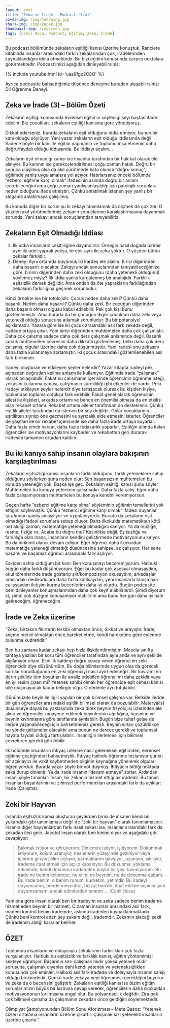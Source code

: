 ```yaml
---
layout: post
title: "Zeka ve İrade - Podcast (3/4)"
cover-img: /img/learning.jpg
share-img: /img/kapak.jpg
thumbnail-img: /img/icon.jpg
tags: [Cahil Hoca, Podcast, Eğitim, Zeka, İrade]
---
```


Bu podcast bölümünde zekaların eşitliği kanısı üzerine konuştuk. Ranciere kitabında insanlar arasındaki farkın zekalarından çok, iradelerinden kaynaklandığını iddia etmektedir. Bu bizi eğitim konusunda çarpıcı noktalara götürmektedir. Podcast’imizi aşağıdan dinleyebilirsiniz:

{% include youtube.html id='uaa9fgc2C8Q' %}

Ayrıca podcastte bahsettiğimiz düşünce deneyine buradan ulaşabilirsiniz: Dil Öğrenme Deneyi.

## Zeka ve İrade (3) – Bölüm Özeti

Zekaların eşitliği konusunda evrensel eğitimin söylediği şeyi baştan ifade edelim: Biz çocukları, zekaların eşitliği kanısına göre yönetiyoruz.

Dikkat ederseniz, burada zekaların eşit olduğunu iddia etmiyor, bunun bir kanı olduğu söylüyor. Yani yazar zekaların eşit olduğu iddiasında değil. Sadece böyle bir kanı ile eğitim yapmanın ve toplumu inşa etmenin daha doğru/faydalı olduğu iddiasında. Bu iddiayı açalım…

Zekaların eşit olmadığı kanısı ise insanlar tarafından bir hakikat olarak ele alınıyor. Bu kanının ise gerekçelendirilmesi çoğu zaman hatalı. Doğru bir sonuca ulaşılmış olsa da akıl yürütmede hata olunca “doğru sonuç”, eğitimde yanlış uygulamalara yol açıyor. Hatırlarsanız önceki bölümde “ezberci eğitime karşı olmak” ifadesinin aslında doğru bir anlam içerebileceğini ama çoğu zaman yanlış anlaşıldığı için patolojik sorunlara neden olduğunu ifade etmiştin. Çünkü anlatılmak istenen şey yanlış bir sloganla anlatılmaya çalışılmış.

Bu konuda diğer bir sorun şu ki zekayı tanımlamak da ölçmek de çok zor. O yüzden akıl yürütmelerimiz zekanın sonuçlarının karşılaştırmasına dayanmak zorunda. Yani zekayı ancak sonuçlarından tanıyabiliriz. 

## Zekaların Eşit Olmadığı İddiası

1. İlk iddia insanların çeşitliliğine dayandırılır. Örneğin nasıl doğada birebir aynı iki adet yaprak yoksa, birebir aynı iki zeka yoktur. O yüzden bütün zekalar farklıdır. 
2. Deney: Aynı ortamda büyümüş iki kardeş ele alalım. Birisi diğerinden daha başarılı olacaktır. Zekayı ancak sonuçlarından tanıyabileceğimize göre, birinin diğerinden daha zeki olduğunu (daha yetenekli olduğunu) söylemez miyiz? 
İlk iddia yanlış kurgulanmış bir analojidir. Farklılık eşitsizlik demek değildir. Ama ondan da öte yaprakların farklılığından zekaların farklılığına geçmek sorunludur. 

İkinci örnekte ise bir totolojidir. Çocuk neden daha zeki? Çünkü daha başarılı. Neden daha başarılı? Çünkü daha zeki. Bir çocuğun diğerinden daha başarılı olması olgusu kabul edilebilir. Pek çok kişi bunu gözlemlemiştir. Ama burada da bir çocuğun diğer çocuktan daha zeki veya yetenekli olduğu sonucuna atlamak sorunludur. Bu bir potansiyel açıklamadır. Yazara göre ise iki çocuk arasındaki asıl fark zekada değil, iradede ortaya çıkar. Yani birisi diğerinden muhtemelen daha çok çalışmıştır. Daha çok çalışma sadece daha çok ders çalışmak anlamında değil. Başarılı çocuk muhtemelen çevresini daha dikkatli gözlemlemiş, belki daha çok ders çalışmış, olgular üzerine daha çok düşünmüştür. Yani iradesi onu zekasını daha fazla kullanmaya zorlamıştır. İki çocuk arasındaki gözlemlenebilen asıl fark birikimdir. 

İradeyi oluşturan ve etkileyen şeyler nelerdir? Yazar kitapta iradeyi pek açmadan doğrudan kelime anlamı ile kullanıyor. Eğitimde irade “çalışmak” olarak anlaşılabilir. Fakat bu çalışmanın içerisinde öğrencinin öğrenme isteği, zekasını kullanma çabası, çalışmanın sürekliliği gibi etkenler de vardır. Peki iradeyi etkileyen şeyler nelerdir diye tartışacak olursak bu kişiden kişiye, toplumdan topluma  oldukça fark edebilir. Fakat genel olarak öğrencinin ailesi ile ilişkileri, arkadaş ortamı ve bence en önemlisi olmasa da en etkilisi olan rekabet ortamı. Rekabet ortamı aileler tarafından da desteklenir. Çünkü eşitlik aileler tarafından da istenen bir şey değildir. Onlar çocuklarının eşitlikten sıyrılıp öne geçmesini ve ayrıcalık elde etmesini isterler. Öğrenciler de yaşıtları ile bir rekabet içerisinde ise daha fazla irade ortaya koyarlar. Daha fazla emek harcar, daha fazla fedakarlık yaparlar. Eşitliğin altında kalan öğrenciler ise motivasyonlarını kaybeder ve rekabetten geri durarak iradesini tamamen ortadan kaldırır.

## Bu iki kanıya sahip insanın olaylara bakışının karşılaştırılması

Zekaların eşitsizliği kanısı insanların farklı olduğunu, farklı yeteneklere sahip olduğunu söylerken şuna neden olur: Sen başarısızsın muhtemelen bu konuda yeteneğin yok. Başka işe geç. Zekaların eşitliği kanısı şunu söyler: Muhtemelen bu konuya yeterince çalışmadın. Daha fazla çalış. Eğer daha fazla çalışamıyorsan muhtemelen bu konuya kendini veremiyorsun.

Geçen hafta “ezberci eğitime karşı olma” söyleminin eğitimin temellerini yok ettiğini söylemiştik. Çünkü “ezberci eğitime karşı olmak” ifadesi duyanlar tarafından yanlış anlaşılıyor ve uygulanıyordu. Burada da zekaların eşit olmadığı ifadesi sorunlara sebep oluyor. Daha ilkokulda matematikten kötü not aldığı zaman, matematiğe yeteneği olmadığını sanıyor. Ya da müziğe, resme, fiziğe vs. Acaba bu doğru mu? Kesinlikle değil. Eşitsizliğe ve farklılığa olan inanç, insanların kendini geliştirmede motivasyonunu kırıyor. Bu da birikimli olarak devam ediyor. Eğer öğrenci daha ilkokuldan matematiğe yeteneği olmadığı düşüncesine sahipse, az çalışıyor. Her sene başarılı ve başarısız öğrenci arasındaki fark açılıyor. 

Eskiden sahip olduğum bir kanı: Ben konuşmayı beceremiyorum. Halbuki bugün daha farklı düşünüyorum. Eğer bu kadar çok asosyal olmasaydım, okul törenlerinde irade gösterip şiir/kompozisyon okusaydım, arkadaşlar arasındaki dedikodulara daha fazla katılsaydım, yeni insanlarla tanışmaya çalışsaydım iletişim kurma becerilerim daha iyi olurdu. Bugün podcastte beni dinleyenler konuşmalarımdan daha çok keyif alabilirlerdi. Şimdi diyorum ki, şimdi çok düzgün konuşamıyor olabilirim ama bunu her gün daha iyi hale getireceğim, öğreneceğim. 

## İrade ve Zeka üzerine

“Zeka, birtakım fikirterin terkibi olmaktan önce, dikkat ve arayıştır. İrade, seçme mercii olmaktan önce,hareket etme, kendi hareketine göre eylemde bulunma kudretidir.”

Ben bu zamana kadar zekayı hep hızla ilişkilendirmiştim. Mesela sınıfta tahtaya yazılan bir soru tüm öğrenciler tarafından aynı anda ve aynı şekilde algılanıyor olsun. Elini ilk kaldırıp doğru cevap veren öğrenci en zeki öğrencidir diye düşünürdüm. Bu doğa bilimlerinde uygun olsa da göreceli sorular sorulduğunda en zeki öğrenciyi nasıl ayırt edeceğiz. Bir kavramı en derin şekilde tüm boyutları ile analiz edebilen öğrenci mi daha zekidir veya en iyi resim çizen mi? Yetenek sahibi olmak her öğrencide eşit olması kanısı bile oluşmayacak kadar belirgin olgu. O nedenle ayrı tutulabilir.

Günümüzde beyin ile ilgili yapılan bir çok bilimsel çalışma var. Belkide ileride bir gün öğrenciler arasındaki eşitlik bilimsel olarak da bozulabilir. Materyalist düşünceye dayalı bu yaklaşımda zeka direk beynin fizyolojisi üzerinden ele alınır ve öğrenciler muayene edilerek beyinlerinin ağırlığına, hacmine ve beynin kıvrımlarına göre sınıflarına ayrılabilir. Bugün bize tuhaf gelse de ileride yaşanabileceği için bahsetmemiz gerekli. Beynin sırları çözüldükçe bu yönde gelişmeler olacaktır ama bunun ne derece gerekli ve toplumsal hayata faydalı olduğu tartışılabilir. İnsanlığın ilerlemesi için bilimsel çevrelerce gerekli görülebilir.

İlk bölümde insanların ihtiyaç üzerine nasıl geleneksel eğitimden, evrensel eğitime geçtiğinden bahsetmiştik. İhtiyaç halinde öğrenme hızlanıyor çünkü bir açıklayıcı ile vakit kaybetmeden bilginin kaynağına yönelerek olguları öğreniyorduk. Burada yazar şöyle bir not düşmüş: İhtiyacın bittiği noktada zeka durup dinlenir. Ya da irade insanın “devam etmeye” zorlar. Ardından insanı şöyle tanımlar: İnsan, bir zekanın hizmet ettiği bir iradedir. Bu tanım insanları başarılarının ve zihinsel performansları arasındaki farkı da açıklar: İrade (Çalışma). 

## Zeki bir Hayvan

İnsanda eşitsizlik kanısı oluşturan şeylerden birisi de insanın kendisini yukarıdaki gibi tanımlaması değil de “zeki bir hayvan” olarak tanımlamasıdır. İnsanın diğer hayvanlardan farkı nasıl zekası ise, insanlar arasındaki fark da zekadan ileri gelir. Jacotot insan olarak ben kimim diyor ve aşağıdaki gibi cevaplıyor:

> Bakmak istiyor ve görüyorum. Dinlemek istiyor, işitiyorum. Dokunmak istiyorum, kolum uzanıyor, nesnelerin yüzeyinde geziniyor veya içlerine giriyor; elim açılıyor, parmaktarım gevşiyor, uzanıyor, sıkılıyor, irademe itaat etmek için açılıp kapanıyor. Bu dokunma, yoklama ediminde, kendi dokunma irademden başka bir şeyi tanımıyorum. Bu irade ne benim kolumdur, ne elim, ne beynim, ne de dokunma çabam. Bu irade benim; o benim ruhum, kudretim, yetimdir. Bu iradeyi duyumsarım, bende mevcuttur, bizzat ben’dir; itaat edilme biçimimiyse duyumsamam, ancak edimlerden tanırım … (Cahil Hoca)

Yani ona göre insan olarak ben bir iradeyim ve zeka sadece benim irademe hizmet eden beynin bir hizmeti. O zaman insanlar arasındaki asıl fark, madem kontrol benim irademde, aslında iradeden kaynaklanmaktadır. Çünkü beni kontrol eden şey zekam değil, irademdir. Zekamın alacağı şekli de irademin aldığı kararlar belirler. 

## ÖZET

Toplumda insanların ve dolayısıyla zekalarının farklılıkları çok fazla vurgulanıyor. Halbuki bu eşitsizlik ve farklılık kanısı, eğitim yöntemimizi sekteye uğratıyor. Başarının sırrı çalışmak mıdır yoksa yetenek midir sorusuna, çalışmak diyenler dahi kendi yetenek ve yeteneksizlikleri konusunda çok eminler. Halbuki asıl fark iradede ve dolayısıyla insanın sahip olduğu birikimdedir. Çünkü irade zekaya neyi öğrenmesi gerektiğini buyurur ve zeka da o becerisini geliştirir. Zekaların eşitliği kanısı ise bizim eğitim sorunlarımızın büyük bir kısmına cevap vererek, öğrencilerin daha ilkokuldan motivasyonunun kırılmasına engel olur. Bu polyannacılık değildir. Zira pek çok bilimsel çalışma da çalışmanın zekadan önce geldiğini söylemektedir. 

Olimpiyat Şampiyonundan Bölüm Sonu Aforizması – Mete Gazoz: “Yetenek sizleri ortalama insanların üzerine çıkartır. Çalışmak sizi yetenekli insanların üzerine çıkartır.”
